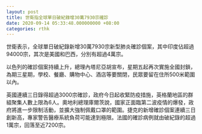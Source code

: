 ```yaml
---
layout: post
title: 世衛指全球單日破紀錄增30萬7930宗確診
date: 2020-09-14 05:33:48.000000000 +08:00
categories: rthk
---
```


世衛表示，全球單日破紀錄新增30萬7930宗新型肺炎確診個案，其中印度佔超過94000宗，其次是美國和巴西，分別有超過4萬宗。

以色列的確診個案持續上升，總理內塔尼亞胡宣布，星期五起再次實施全國封鎖，為期三星期，學校、餐廳、購物中心、酒店等要關閉，民眾要留在住所500米範圍以內。

英國連續三日錄得超過3000宗確診，政府今日起收緊防疫措施，英格蘭地區的群組聚集人數上限為6人。奧地利總理庫爾茨說，國家正面臨第二波疫情的爆發，政府將進一步限制活動，並擴大強制佩戴口罩的範圍。捷克的新增確診個案連續三日創新高，專家警告醫療系統負荷可能達到極限。法國的確診病例就由破紀錄的超過1萬宗，回落至近7200宗。
